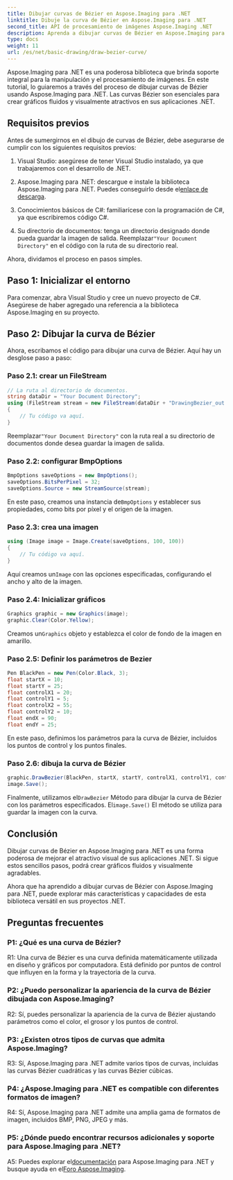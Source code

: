 ```yaml
---
title: Dibujar curvas de Bézier en Aspose.Imaging para .NET
linktitle: Dibuje la curva de Bézier en Aspose.Imaging para .NET
second_title: API de procesamiento de imágenes Aspose.Imaging .NET
description: Aprenda a dibujar curvas de Bézier en Aspose.Imaging para .NET. Mejore sus gráficos .NET con esta guía paso a paso.
type: docs
weight: 11
url: /es/net/basic-drawing/draw-bezier-curve/
---
```

Aspose.Imaging para .NET es una poderosa biblioteca que brinda soporte integral para la manipulación y el procesamiento de imágenes. En este tutorial, lo guiaremos a través del proceso de dibujar curvas de Bézier usando Aspose.Imaging para .NET. Las curvas Bézier son esenciales para crear gráficos fluidos y visualmente atractivos en sus aplicaciones .NET.

## Requisitos previos

Antes de sumergirnos en el dibujo de curvas de Bézier, debe asegurarse de cumplir con los siguientes requisitos previos:

1. Visual Studio: asegúrese de tener Visual Studio instalado, ya que trabajaremos con el desarrollo de .NET.

2.  Aspose.Imaging para .NET: descargue e instale la biblioteca Aspose.Imaging para .NET. Puedes conseguirlo desde el[enlace de descarga](https://releases.aspose.com/imaging/net/).

3. Conocimientos básicos de C#: familiarícese con la programación de C#, ya que escribiremos código C#.

4.  Su directorio de documentos: tenga un directorio designado donde pueda guardar la imagen de salida. Reemplazar`"Your Document Directory"` en el código con la ruta de su directorio real.

Ahora, dividamos el proceso en pasos simples.

## Paso 1: Inicializar el entorno

Para comenzar, abra Visual Studio y cree un nuevo proyecto de C#. Asegúrese de haber agregado una referencia a la biblioteca Aspose.Imaging en su proyecto.

## Paso 2: Dibujar la curva de Bézier

Ahora, escribamos el código para dibujar una curva de Bézier. Aquí hay un desglose paso a paso:

### Paso 2.1: crear un FileStream

```csharp
// La ruta al directorio de documentos.
string dataDir = "Your Document Directory";
using (FileStream stream = new FileStream(dataDir + "DrawingBezier_out.bmp", FileMode.Create))
{
    // Tu código va aquí.
}
```

 Reemplazar`"Your Document Directory"` con la ruta real a su directorio de documentos donde desea guardar la imagen de salida.

### Paso 2.2: configurar BmpOptions

```csharp
BmpOptions saveOptions = new BmpOptions();
saveOptions.BitsPerPixel = 32;
saveOptions.Source = new StreamSource(stream);
```

 En este paso, creamos una instancia de`BmpOptions` y establecer sus propiedades, como bits por píxel y el origen de la imagen.

### Paso 2.3: crea una imagen

```csharp
using (Image image = Image.Create(saveOptions, 100, 100))
{
    // Tu código va aquí.
}
```

 Aquí creamos un`Image` con las opciones especificadas, configurando el ancho y alto de la imagen.

### Paso 2.4: Inicializar gráficos

```csharp
Graphics graphic = new Graphics(image);
graphic.Clear(Color.Yellow);
```

 Creamos un`Graphics` objeto y establezca el color de fondo de la imagen en amarillo.

### Paso 2.5: Definir los parámetros de Bezier

```csharp
Pen BlackPen = new Pen(Color.Black, 3);
float startX = 10;
float startY = 25;
float controlX1 = 20;
float controlY1 = 5;
float controlX2 = 55;
float controlY2 = 10;
float endX = 90;
float endY = 25;
```

En este paso, definimos los parámetros para la curva de Bézier, incluidos los puntos de control y los puntos finales.

### Paso 2.6: dibuja la curva de Bézier

```csharp
graphic.DrawBezier(BlackPen, startX, startY, controlX1, controlY1, controlX2, controlY2, endX, endY);
image.Save();
```

 Finalmente, utilizamos el`DrawBezier` Método para dibujar la curva de Bézier con los parámetros especificados. El`image.Save()` El método se utiliza para guardar la imagen con la curva.

## Conclusión

Dibujar curvas de Bézier en Aspose.Imaging para .NET es una forma poderosa de mejorar el atractivo visual de sus aplicaciones .NET. Si sigue estos sencillos pasos, podrá crear gráficos fluidos y visualmente agradables.

Ahora que ha aprendido a dibujar curvas de Bézier con Aspose.Imaging para .NET, puede explorar más características y capacidades de esta biblioteca versátil en sus proyectos .NET.

## Preguntas frecuentes

### P1: ¿Qué es una curva de Bézier?

R1: Una curva de Bézier es una curva definida matemáticamente utilizada en diseño y gráficos por computadora. Está definido por puntos de control que influyen en la forma y la trayectoria de la curva.

### P2: ¿Puedo personalizar la apariencia de la curva de Bézier dibujada con Aspose.Imaging?

R2: Sí, puedes personalizar la apariencia de la curva de Bézier ajustando parámetros como el color, el grosor y los puntos de control.

### P3: ¿Existen otros tipos de curvas que admita Aspose.Imaging?

R3: Sí, Aspose.Imaging para .NET admite varios tipos de curvas, incluidas las curvas Bézier cuadráticas y las curvas Bézier cúbicas.

### P4: ¿Aspose.Imaging para .NET es compatible con diferentes formatos de imagen?

R4: Sí, Aspose.Imaging para .NET admite una amplia gama de formatos de imagen, incluidos BMP, PNG, JPEG y más.

### P5: ¿Dónde puedo encontrar recursos adicionales y soporte para Aspose.Imaging para .NET?

 A5: Puedes explorar el[documentación](https://reference.aspose.com/imaging/net/) para Aspose.Imaging para .NET y busque ayuda en el[Foro Aspose.Imaging](https://forum.aspose.com/).